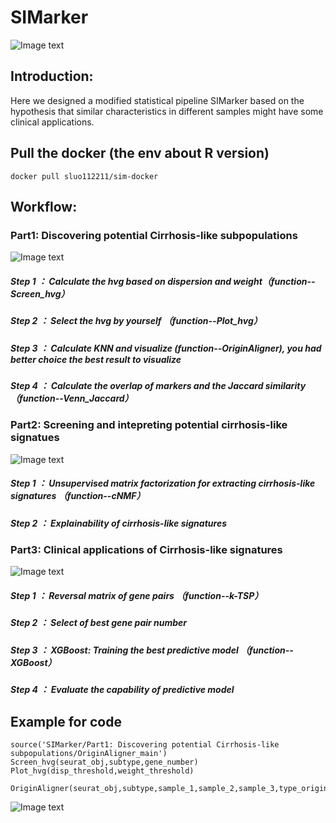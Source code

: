 # SIMarker
![Image text](https://github.com/xmuhuanglab/SIM-scRNA/blob/main/images/new_pipeline.png)
## Introduction:
Here we designed a modified statistical pipeline SIMarker based on the hypothesis that similar characteristics in different samples might 
have some clinical applications.

## Pull the docker (the env about R version)
```
docker pull sluo112211/sim-docker
```

## Workflow:
### Part1: Discovering potential Cirrhosis-like subpopulations
![Image text](https://github.com/xmuhuanglab/SIMarker/blob/main/images/OriginAligner.PNG)
##### Step 1 ： Calculate the hvg based on dispersion and weight（function--Screen_hvg）
##### Step 2 ： Select the hvg by yourself （function--Plot_hvg） 
##### Step 3 ： Calculate KNN and visualize  (function--OriginAligner), you had better choice the best result to visualize
##### Step 4 ： Calculate the overlap of markers and the Jaccard similarity（function--Venn_Jaccard）

### Part2: Screening and intepreting potential cirrhosis-like signatues
![Image text](https://github.com/xmuhuanglab/SIMarker/blob/main/images/part2.PNG)
##### Step 1 ： Unsupervised matrix factorization for extracting cirrhosis-like signatures （function--cNMF）
##### Step 2 ： Explainability of cirrhosis-like signatures

### Part3: Clinical applications of Cirrhosis-like signatures
![Image text](https://github.com/xmuhuanglab/SIMarker/blob/main/images/part3.PNG)
##### Step 1 ： Reversal matrix of gene pairs （function--k-TSP）
##### Step 2 ： Select of best gene pair number
##### Step 3 ： XGBoost: Training the best predictive model （function--XGBoost）
##### Step 4 ： Evaluate the capability of predictive model

## Example for code
```
source('SIMarker/Part1: Discovering potential Cirrhosis-like subpopulations/OriginAligner_main')
Screen_hvg(seurat_obj,subtype,gene_number)
Plot_hvg(disp_threshold,weight_threshold)
```
```
OriginAligner(seurat_obj,subtype,sample_1,sample_2,sample_3,type_origin,bg.col,type_origin_1,type_origin_2,best_k)
```
![Image text](https://github.com/xmuhuanglab/SIMarker/blob/main/images/result_example.PNG)



